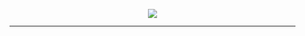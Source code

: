 <p align="center">
    <img src="https://github.com/godbout/kindaVim.theapp/blob/master/assets/icon.png">
</p>

---
